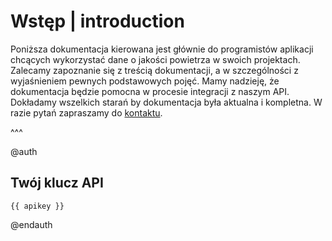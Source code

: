 # Wstęp | introduction

Poniższa dokumentacja kierowana jest głównie do programistów aplikacji chcących wykorzystać dane o jakości powietrza w swoich projektach. Zalecamy zapoznanie się z treścią dokumentacji, a w szczególności z wyjaśnieniem pewnych podstawowych pojęć. Mamy nadzieję, że dokumentacja będzie pomocna w procesie integracji z naszym API. Dokładamy wszelkich starań by dokumentacja była aktualna i kompletna. W razie pytań zapraszamy do [kontaktu](https://airly.eu/pl/contact/).

^^^

@auth
## Twój klucz API

```
{{ apikey }}
```
@endauth
